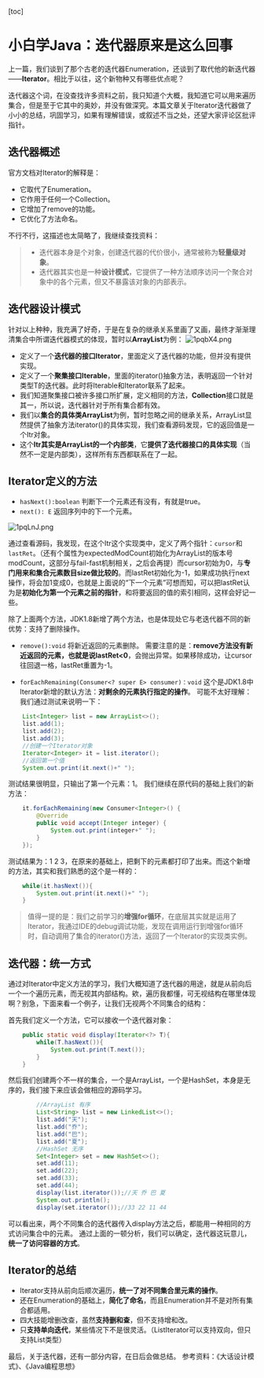 [toc]
# 小白学Java：迭代器原来是这么回事
上一篇，我们谈到了那个古老的迭代器Enumeration，还谈到了取代他的新迭代器——**Iterator**。相比于以往，这个新物种又有哪些优点呢？

迭代器这个词，在没查找许多资料之前，我只知道个大概，我知道它可以用来遍历集合，但是至于它其中的奥妙，并没有做深究。本篇文章关于Iterator迭代器做了小小的总结，巩固学习，如果有理解错误，或叙述不当之处，还望大家评论区批评指针。
## 迭代器概述
官方文档对Iterator的解释是：
- 它取代了Enumeration。
- 它作用于任何一个Collection。
- 它增加了remove的功能。
- 它优化了方法命名。

不行不行，这描述也太简略了，我继续查找资料：

> - 迭代器本身是个对象，创建迭代器的代价很小，通常被称为**轻量级对象**。
> - 迭代器其实也是一种**设计模式**，它提供了一种方法顺序访问一个聚合对象中的各个元素，但又不暴露该对象的内部表示。

## 迭代器设计模式
针对以上种种，我充满了好奇，于是在复杂的继承关系里画了又画，最终才渐渐理清集合中所谓迭代器模式的体现，暂时以**ArrayList**为例：
![1pqbX4.png](https://s2.ax1x.com/2020/01/18/1pqbX4.png)

- 定义了一个**迭代器的接口Iterator**，里面定义了迭代器的功能，但并没有提供实现。
- 定义了一个**聚集接口Iterable**，里面的iterator()抽象方法，表明返回一个针对类型T的迭代器。此时将Iterable和Iterator联系了起来。
- 我们知道聚集接口被许多接口所扩展，定义相同的方法，**Collection**接口就是其一，所以说，迭代器针对于所有集合都有效。
- 我们以**集合的具体类ArrayList**为例，暂时忽略之间的继承关系，ArrayList显然提供了抽象方法iterator()的具体实现，我们查看源码发现，它的返回值是一个Itr对象。
- 这个**Itr其实是ArrayList的一个内部类**，它**提供了迭代器接口的具体实现**（当然不一定是内部类），这样所有东西都联系在了一起。
## Iterator定义的方法

- `hasNext():boolean` 判断下一个元素还有没有，有就是true。
- `next(): E` 返回序列中的下一个元素。

![1pqLnJ.png](https://s2.ax1x.com/2020/01/18/1pqLnJ.png)

通过查看源码，我发现，在这个Itr这个实现类中，定义了两个指针：`cursor`和`lastRet`。（还有个属性为expectedModCount初始化为ArrayList的版本号modCount，这部分与fail-fast机制相关，之后会再提）而cursor初始为0，与**专门用来和集合元素数目size做比较的**。而lastRet初始化为-1，如果成功执行next操作，将会加1变成0，也就是上面说的“下一个元素”可想而知，可以把lastRet认为是**初始化为第一个元素之前的指针**，和将要返回的值的索引相同，这样会好记一些。

除了上面两个方法，JDK1.8新增了两个方法，也是体现处它与老迭代器不同的新优势：支持了删除操作。
- `remove():void` 将新近返回的元素删除。
需要注意的是：**remove方法没有新近返回的元素，也就是说lastRet<0**，会抛出异常。如果移除成功，让cursor往回退一格，lastRet重置为-1。

- `forEachRemaining(Consumer<? super E> consumer)：void` 这个是JDK1.8中Iterator新增的默认方法：**对剩余的元素执行指定的操作**。
可能不太好理解：我们通过测试来说明一下：

```java
    List<Integer> list = new ArrayList<>();
    list.add(1);
    list.add(2);
    list.add(3);
    //创建一个Iterator对象
    Iterator<Integer> it = list.iterator();
    //返回第一个值
    System.out.print(it.next()+" ");
```
测试结果很明显，只输出了第一个元素：1。
我们继续在原代码的基础上我们的新方法：
```java
    it.forEachRemaining(new Consumer<Integer>() {
        @Override
        public void accept(Integer integer) {
            System.out.print(integer+" ");
        }
    });
```
测试结果为：1 2 3，在原来的基础上，把剩下的元素都打印了出来。而这个新增的方法，其实和我们熟悉的这个是一样的：
```java
    while(it.hasNext()){
        System.out.print(it.next()+" ");
    }
```
> 值得一提的是：我们之前学习的**增强for循环**，在底层其实就是运用了Iterator，我通过IDE的debug调试功能，发现在调用运行到增强for循环时，自动调用了集合的iterator()方法，返回了一个Iterator的实现类实例。

## 迭代器：统一方式

通过对Iterator中定义方法的学习，我们大概知道了迭代器的用途，就是从前向后一个一个遍历元素，而无视其内部结构。欸，遍历我都懂，可无视结构在哪里体现啊？别急，下面来看一个例子，让我们无视两个不同集合的结构：

首先我们定义一个方法，它可以接收一个迭代器对象：
```java
    public static void display(Iterator<?> T){
        while(T.hasNext()){
            System.out.print(T.next());
        }
    }
```
然后我们创建两个不一样的集合，一个是ArrayList，一个是HashSet，本身是无序的，我们接下来应该会做相应的源码学习。
```java
        //ArrayList 有序
        List<String> list = new LinkedList<>();
        list.add("天");
        list.add("乔");
        list.add("巴");
        list.add("夏");
        //HashSet 无序
        Set<Integer> set = new HashSet<>();
        set.add(11);
        set.add(22);
        set.add(33);
        set.add(44);
        display(list.iterator());//天 乔 巴 夏
        System.out.println();
        display(set.iterator());//33 22 11 44

```
可以看出来，两个不同集合的迭代器传入display方法之后，都能用一种相同的方式访问集合中的元素。
通过上面的一顿分析，我们可以确定，迭代器这玩意儿，**统一了访问容器的方式**。
## Iterator的总结
- Iterator支持从前向后顺次遍历，**统一了对不同集合里元素的操作**。
- 还在Enumeration的基础上，**简化了命名**，而且Enumeration并不是对所有集合都适用。
- 四大技能增删改查，虽然**支持删和查**，但不支持增和改。
- 只**支持单向迭代**，某些情况下不是很灵活。（ListIterator可以支持双向，但只支持List类型）

最后，关于迭代器，还有一部分内容，在日后会做总结。
参考资料：《大话设计模式》、《Java编程思想》